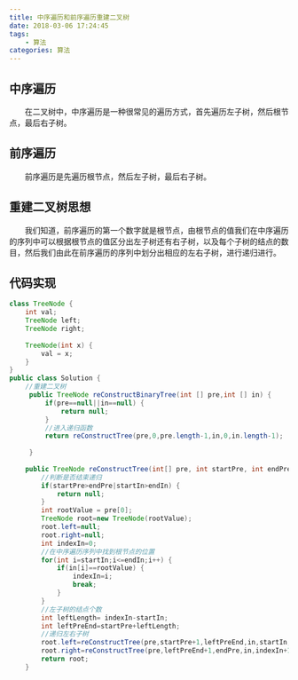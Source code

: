 ```yaml
---
title: 中序遍历和前序遍历重建二叉树
date: 2018-03-06 17:24:45
tags:
	- 算法
categories: 算法
---
```


## 中序遍历
&emsp;&emsp;在二叉树中，中序遍历是一种很常见的遍历方式，首先遍历左子树，然后根节点，最后右子树。
<!-- more -->
## 前序遍历
&emsp;&emsp;前序遍历是先遍历根节点，然后左子树，最后右子树。
## 重建二叉树思想
&emsp;&emsp;我们知道，前序遍历的第一个数字就是根节点，由根节点的值我们在中序遍历的序列中可以根据根节点的值区分出左子树还有右子树，以及每个子树的结点的数目，然后我们由此在前序遍历的序列中划分出相应的左右子树，进行递归进行。
## 代码实现
```java
class TreeNode {
	int val;
	TreeNode left;
	TreeNode right;
	
	TreeNode(int x) {
		val = x;
	}
}
public class Solution {
	//重建二叉树
	 public TreeNode reConstructBinaryTree(int [] pre,int [] in) {
		 if(pre==null||in==null) {
			 return null;
		 }
		 //进入递归函数
		 return reConstructTree(pre,0,pre.length-1,in,0,in.length-1);
		 
	 }
	 
	public TreeNode reConstructTree(int[] pre, int startPre, int endPre, int[] in, int startIn, int endIn) {
		//判断是否结束递归
		if(startPre>endPre|startIn>endIn) {
			return null;
		}
		int rootValue = pre[0];
		TreeNode root=new TreeNode(rootValue);
		root.left=null;
		root.right=null;
		int indexIn=0;
		//在中序遍历序列中找到根节点的位置
		for(int i=startIn;i<=endIn;i++) {
			if(in[i]==rootValue) {
				indexIn=i;
				break;
			}
		}
		//左子树的结点个数
		int leftLength= indexIn-startIn;
		int leftPreEnd=startPre+leftLength;
		//递归左右子树
		root.left=reConstructTree(pre,startPre+1,leftPreEnd,in,startIn,indexIn-1);
		root.right=reConstructTree(pre,leftPreEnd+1,endPre,in,indexIn+1,endIn);
		return root;
	}
```